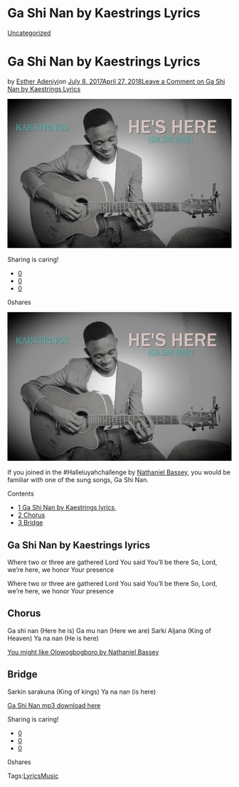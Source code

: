 # Ga Shi Nan by Kaestrings Lyrics

[Uncategorized](https://estheradeniyi.com/category/uncategorized/)
# Ga Shi Nan by Kaestrings Lyrics

by [Esther Adeniyi](https://estheradeniyi.com/author/esther-adeniyi/)on [July 8, 2017April 27, 2018](https://estheradeniyi.com/ga-shi-nan-by-kaestrings-lyrics/)[Leave a Comment on Ga Shi Nan by Kaestrings Lyrics](https://estheradeniyi.com/ga-shi-nan-by-kaestrings-lyrics/#respond)

![](images/Kaestrings_He-is-here_Ga-shi-nan-640x425.jpg)

Sharing is caring!

- [0](https://www.facebook.com/sharer/sharer.php?u=https%3A%2F%2Festheradeniyi.com%2Fga-shi-nan-by-kaestrings-lyrics%2F&amp;t=Ga%20Shi%20Nan%20by%20Kaestrings%20Lyrics)
- [0](https://twitter.com/intent/tweet?text=Ga%20Shi%20Nan%20by%20Kaestrings%20Lyrics&amp;url=https%3A%2F%2Festheradeniyi.com%2Fga-shi-nan-by-kaestrings-lyrics%2F)
- [0](#)

0shares

[![Ga shi nan by Kaestrings poster](images/Kaestrings_He-is-here_Ga-shi-nan-640x425.jpg)](images/Kaestrings_He-is-here_Ga-shi-nan-640x425.jpg)

 If you joined in the #Halleluyahchallenge by [Nathaniel Bassey](https://www.estheradeniyi.com/alagbada-ina-by-nathaniel-bassey-lyrics), you would be familiar with one of the sung songs, Ga Shi Nan.

Contents

- [1 Ga Shi Nan by Kaestrings lyrics&#xA0;](#Ga_Shi_Nan_by_Kaestrings_lyricsnbsp)
- [2 Chorus](#Chorus)
- [3 Bridge](#Bridge)

##  Ga Shi Nan by Kaestrings lyrics&#xA0;

 Where two or three are gathered Lord You said You&#x2019;ll be there
So, Lord, we&#x2019;re here, we honor Your presence&#xA0;

 Where two or three are gathered Lord You said You&#x2019;ll be there
So, Lord, we&#x2019;re here, we honor Your presence

##  Chorus

Ga shi nan (Here he is)
Ga mu nan (Here we are)
Sarki Aljana (King of Heaven)
Ya na nan (He is here)

[You might like Olowogbogboro by Nathaniel Bassey](https://www.estheradeniyi.com/lyrics-of-olowogbogboro)

##  Bridge

Sarkin sarakuna (King of kings)
Ya na nan (is here)

[Ga Shi Nan mp3 download here](http://www.gmusicplus.com/kingsley-kaestrings-innocent-hes-here-gashi-nan-lyrics/)

Sharing is caring!

- [0](https://www.facebook.com/sharer/sharer.php?u=https%3A%2F%2Festheradeniyi.com%2Fga-shi-nan-by-kaestrings-lyrics%2F&amp;t=Ga%20Shi%20Nan%20by%20Kaestrings%20Lyrics)
- [0](https://twitter.com/intent/tweet?text=Ga%20Shi%20Nan%20by%20Kaestrings%20Lyrics&amp;url=https%3A%2F%2Festheradeniyi.com%2Fga-shi-nan-by-kaestrings-lyrics%2F)
- [0](#)

0shares

Tags:[Lyrics](https://estheradeniyi.com/tag/lyrics/)[Music](https://estheradeniyi.com/tag/music/)
